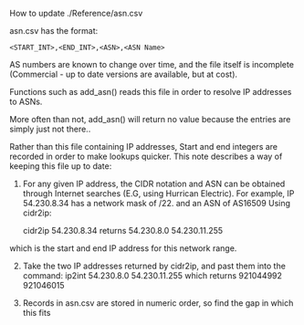 How to update ./Reference/asn.csv

asn.csv has the format:

    <START_INT>,<END_INT>,<ASN>,<ASN Name>
    
AS numbers are known to change over time, and the file itself is incomplete (Commercial - up to date versions
are available, but at cost). 

Functions such as add_asn() reads this file in order to resolve IP addresses to ASNs.

More often than not, add_asn() will return no value because the entries are simply just not there..

Rather than this file containing IP addresses, Start and end integers are recorded in order to make lookups quicker.
This note describes a way of keeping this file up to date:

1. For any given IP address, the CIDR notation and ASN can be obtained through Internet searches (E.G, using Hurrican Electric).
For example, IP 54.230.8.34 has a network mask of /22. and an ASN of AS16509 Using cidr2ip:

    cidr2ip 54.230.8.34
    returns 
    54.230.8.0 54.230.11.255
    
which is the start and end IP address for this network range.

2. Take the two IP addresses returned by cidr2ip, and past them into the command:
    ip2int 54.230.8.0 54.230.11.255
    which returns
    921044992 921046015
    
3. Records in asn.csv are stored in numeric order, so find the gap in which this fits    

